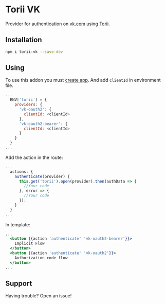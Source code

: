 # Torii VK

Provider for authentication on [vk.com](https://vk.com) using [Torii](https://github.com/Vestorly/torii).

## Installation

```sh
npm i torii-vk --save-dev
```

## Using

To use this addon you must [create app](https://vk.com/editapp?act=create).
And add `clientId` in environment file.

```js
...
  ENV['torii'] = {
    providers: {
      'vk-oauth2': {
        clientId: <clientId>
      },
      'vk-oauth2-bearer': {
        clientId: <clientId>
      }
    }
  }
...
```

Add the action in the route:

```js
...
  actions: {
    authenticate(provider) {
      this.get('torii').open(provider).then(authData => {
        //Your code
      }, error => {
        //Your code
      });
    }
  }
...
```

In template:

```hbs
...
  <button {{action 'authenticate' 'vk-oauth2-bearer'}}>
    Implicit Flow
  </button>
  <button {{action 'authenticate' 'vk-oauth2'}}>
    Authorization code flow
  </button>
...
```

## Support

Having trouble? Open an issue!

